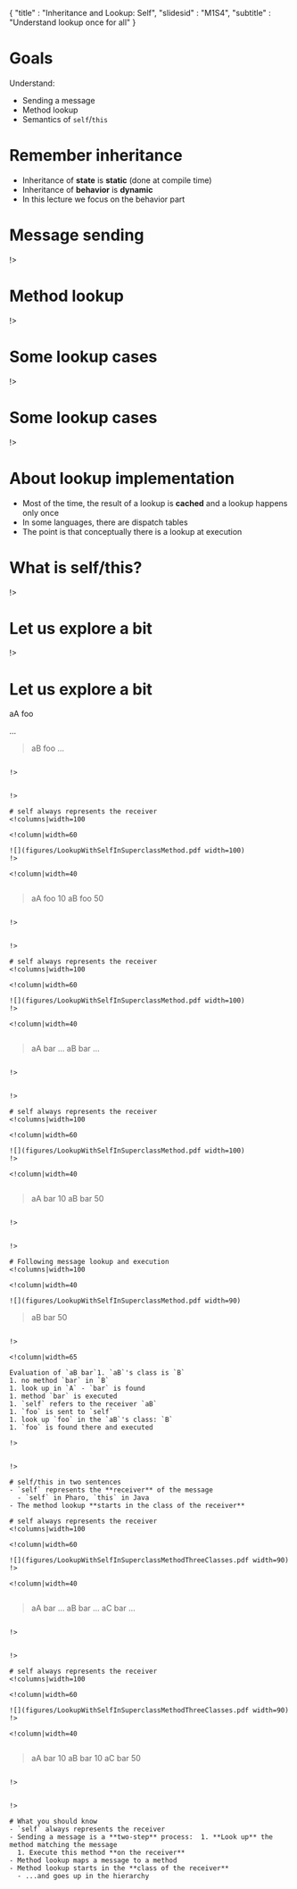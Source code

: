 {"title" : "Inheritance and Lookup: Self","slidesid" : "M1S4","subtitle" : "Understand lookup once for all"}# Goals Understand:- Sending a message- Method lookup- Semantics of `self`/`this`# Remember inheritance- Inheritance of **state** is **static** \(done at compile time\)- Inheritance of **behavior** is **dynamic**- In this lecture we focus on the behavior part# Message sending<!columns|width=100<!column|width=38**Sending** a **message** is a two-step process:1. **look up** the **method** matching the message1. **execute** this method on the **receiver**!><!column|width=62![](figures/InheritanceDiagram-sendingMessage.pdf width=75)!>!># Method lookup<!columns|width=100<!column|width=38The lookup starts in the **class** of the **receiver** then:- if the method is defined in the class, it is returned- otherwise the search continues in the superclass!><!column|width=62![](figures/InheritanceDiagram-lookupTwoStages.pdf width=70)!>!># Some lookup cases<!columns|width=100<!column|width=47Sending the message `color` to `aColoredRectangle`!><!column|width=53![](figures/InheritanceDiagram-lookup-superclass.pdf width=60)!>!># Some lookup cases<!columns|width=100<!column|width=47Sending the message `area` to `aColoredRectangle`!><!column|width=53![](figures/InheritanceDiagram-lookup-superclass.pdf width=60)!>!># About lookup implementation- Most of the time, the result of a lookup is **cached** and a lookup happens only once- In some languages, there are dispatch tables- The point is that conceptually there is a lookup at execution# What is self/this?<!columns|width=100<!column|width=50![](figures/LookupWithSelfInSuperclassMethod.pdf width=80)!><!column|width=50- Take 5 min and write the definition of `self` \(`this` in Java\)- Your definition should have two points:  - what does `self` represent?  - how is a method looked up when a message is sent to `self`?!>!># Let us explore a bit<!columns|width=100<!column|width=60![](figures/LookupWithSelfInSuperclassMethod.pdf width=100)!><!column|width=40- `aA` is an instance of `A` \(obtained executing `A new`\)- `aB` is an instance of `B` \(obtained executing `B new`\)!>!># Let us explore a bit<!columns|width=100<!column|width=60![](figures/LookupWithSelfInSuperclassMethod.pdf width=100)!><!column|width=40```> aA foo...>	aB foo...```!>!># self always represents the receiver<!columns|width=100<!column|width=60![](figures/LookupWithSelfInSuperclassMethod.pdf width=100)!><!column|width=40```>	aA foo10> aB foo50```!>!># self always represents the receiver<!columns|width=100<!column|width=60![](figures/LookupWithSelfInSuperclassMethod.pdf width=100)!><!column|width=40```> aA bar...> aB bar...```!>!># self always represents the receiver<!columns|width=100<!column|width=60![](figures/LookupWithSelfInSuperclassMethod.pdf width=100)!><!column|width=40```> aA bar10> aB bar50```!>!># Following message lookup and execution<!columns|width=100<!column|width=40![](figures/LookupWithSelfInSuperclassMethod.pdf width=90)```> aB bar50```!><!column|width=65Evaluation of `aB bar`1. `aB`'s class is `B`1. no method `bar` in `B`1. look up in `A` - `bar` is found1. method `bar` is executed1. `self` refers to the receiver `aB`1. `foo` is sent to `self`1. look up `foo` in the `aB`'s class: `B`1. `foo` is found there and executed!>!># self/this in two sentences- `self` represents the **receiver** of the message  - `self` in Pharo, `this` in Java- The method lookup **starts in the class of the receiver**# self always represents the receiver<!columns|width=100<!column|width=60![](figures/LookupWithSelfInSuperclassMethodThreeClasses.pdf width=90)!><!column|width=40```> aA bar...> aB bar...> aC bar...```!>!># self always represents the receiver<!columns|width=100<!column|width=60![](figures/LookupWithSelfInSuperclassMethodThreeClasses.pdf width=90)!><!column|width=40```> aA bar10> aB bar10> aC bar50```!>!># What you should know- `self` always represents the receiver- Sending a message is a **two-step** process:  1. **Look up** the method matching the message  1. Execute this method **on the receiver**- Method lookup maps a message to a method- Method lookup starts in the **class of the receiver**  - ...and goes up in the hierarchy